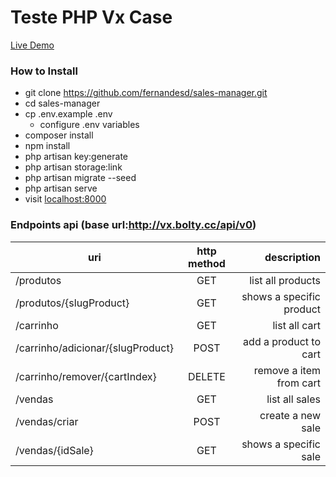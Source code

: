 # Teste PHP Vx Case

[Live Demo](http://vx.bolty.cc)

### How to Install

* git clone https://github.com/fernandesd/sales-manager.git
* cd sales-manager
* cp .env.example .env
    * configure .env variables
* composer install
* npm install
* php artisan key:generate
* php artisan storage:link
* php artisan migrate --seed
* php artisan serve
* visit [localhost:8000](http://localhost:8000)

### Endpoints api (base url:http://vx.bolty.cc/api/v0)

| uri           | http method | description   | 
| ------------- |:-------------:|-------------:|
| /produtos             | GET | list all products |
| /produtos/{slugProduct}     | GET | shows a specific product|
| /carrinho | GET | list all cart      |
| /carrinho/adicionar/{slugProduct} | POST | add a product to cart|
| /carrinho/remover/{cartIndex} | DELETE | remove a item from cart |
| /vendas | GET | list all sales      |
| /vendas/criar | POST| create a new sale      |
| /vendas/{idSale} | GET | shows a specific sale|


 
